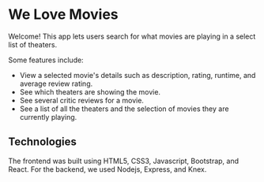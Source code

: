 # We Love Movies

Welcome! This app lets users search for what movies are playing in a select list of theaters.

Some features include:

- View a selected movie's details such as description, rating, runtime, and average review rating.
- See which theaters are showing the movie.
- See several critic reviews for a movie.
- See a list of all the theaters and the selection of movies they are currently playing.

## Technologies

The frontend was built using HTML5, CSS3, Javascript, Bootstrap, and React. For the backend, we used Nodejs, Express, and Knex.
